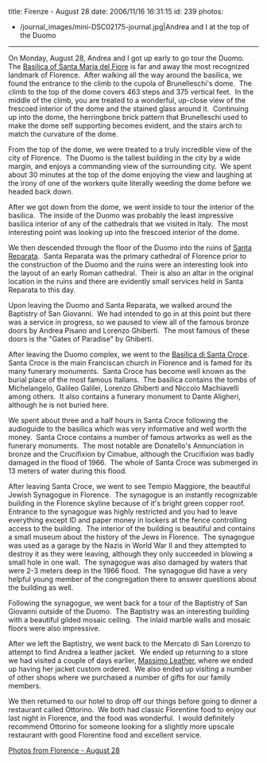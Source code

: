 title: Firenze - August 28
date: 2006/11/16 16:31:15
id: 239
photos:
- /journal_images/mini-DSC02175-journal.jpg|Andrea and I at the top of the Duomo
---
On Monday, August 28, Andrea and I got up early to go tour the Duomo.  The [Basilica of Santa Maria del Fiore](http://en.wikipedia.org/wiki/Santa_Maria_del_Fiore) is far and away the most recognized landmark of Florence.  After walking all the way around the basilica, we found the entrance to the climb to the cupola of Brunelleschi's dome.  The climb to the top of the dome covers 463 steps and 375 vertical feet.  In the middle of the climb, you are treated to a wonderful, up-close view of the frescoed interior of the dome and the stained glass around it.  Continuing up into the dome, the herringbone brick pattern that Brunelleschi used to make the dome self supporting becomes evident, and the stairs arch to match the curvature of the dome.

From the top of the dome, we were treated to a truly incredible view of the city of Florence.  The Duomo is the tallest building in the city by a wide margin, and enjoys a commanding view of the surrounding city.  We spent about 30 minutes at the top of the dome enjoying the view and laughing at the irony of one of the workers quite literally weeding the dome before we headed back down.

After we got down from the dome, we went inside to tour the interior of the basilica.  The inside of the Duomo was probably the least impressive basilica interior of any of the cathedrals that we visited in Italy.  The most interesting point was looking up into the frescoed interior of the dome.

We then descended through the floor of the Duomo into the ruins of [Santa Reparata](http://en.wikipedia.org/wiki/Santa_Reparata_%28Florence%29).  Santa Reparata was the primary cathedral of Florence prior to the construction of the Duomo and the ruins were an interesting look into the layout of an early Roman cathedral.  Their is also an altar in the original location in the ruins and there are evidently small services held in Santa Reparata to this day.

Upon leaving the Duomo and Santa Reparata, we walked around the Baptistry of San Giovanni.  We had intended to go in at this point but there was a service in progress, so we paused to view all of the famous bronze doors by Andrea Pisano and Lorenzo Ghiberti.  The most famous of these doors is the "Gates of Paradise" by Ghiberti.

After leaving the Duomo complex, we went to the [Basilica di Santa Croce](http://en.wikipedia.org/wiki/Basilica_di_Santa_Croce_di_Firenze).  Santa Croce is the main Franciscan church in Florence and is famed for its many funerary monuments.  Santa Croce has become well known as the burial place of the most famous Italians.  The basilica contains the tombs of Michelangelo, Galileo Galilei, Lorenzo Ghiberti and Niccolo Machiavelli among others.  It also contains a funerary monument to Dante Aligheri, although he is not buried here. 

We spent about three and a half hours in Santa Croce following the audioguide to the basilica which was very informative and well worth the money.  Santa Croce contains a number of famous artworks as well as the funerary monuments.  The most notable are Donatello's Annunciation in bronze and the Crucifixion by Cimabue, although the Crucifixion was badly damaged in the flood of 1966.  The whole of Santa Croce was submerged in 13 meters of water during this flood. 

After leaving Santa Croce, we went to see Tempio Maggiore, the beautiful Jewish Synagogue in Florence.  The synagogue is an instantly recognizable building in the Florence skyline because of it's bright green copper roof.  Entrance to the synagogue was highly restricted and you had to leave everything except ID and paper money in lockers at the fence controlling access to the building.  The interior of the building is beautiful and contains a small museum about the history of the Jews in Florence.  The synagogue was used as a garage by the Nazis in World War II and they attempted to destroy it as they were leaving, although they only succeeded in blowing a small hole in one wall.  The synagogue was also damaged by waters that were 2-3 meters deep in the 1966 flood.  The synagogue did have a very helpful young member of the congregation there to answer questions about the building as well.

Following the synagogue, we went back for a tour of the Baptistry of San Giovanni outside of the Duomo.  The Baptistry was an interesting building with a beautiful gilded mosaic ceiling.  The inlaid marble walls and mosaic floors were also impressive.

After we left the Baptistry, we went back to the Mercato di San Lorenzo to attempt to find Andrea a leather jacket.  We ended up returning to a store we had visited a couple of days earlier, [Massimo Leather](http://www.massimoleather.com/), where we ended up having her jacket custom ordered.  We also ended up visiting a number of other shops where we purchased a number of gifts for our family members.

We then returned to our hotel to drop off our things before going to dinner a restaurant called Ottorino.  We both had classic Florentine food to enjoy our last night in Florence, and the food was wonderful.  I would definitely recommend Ottorino for someone looking for a slightly more upscale restaurant with good Florentine food and excellent service.

[Photos from Florence - August 28](PhotoAlbum.aspx?ID=ITALY2006-DAY9)